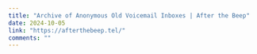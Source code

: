 ```yaml
---
title: "Archive of Anonymous Old Voicemail Inboxes | After the Beep"
date: 2024-10-05
link: "https://afterthebeep.tel/"
comments: ""
---
```


